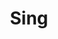 ---
pid: MX193
title: Sing
location_transcription: Home
zipcode: 
outside_phl: 
neighborhood: 
age: 
age_range: 
instagram: 
image_file_name: MX_193.jpg
proposal_transcription: I love singing because I really do
topic: Music
topic_summary: '0'
type: Other No Form
keywords_other: 
credit: 
image_labels: 
twitter: 
facebook: 
permalink: "/monuments/mx193/"
layout: item-page
---